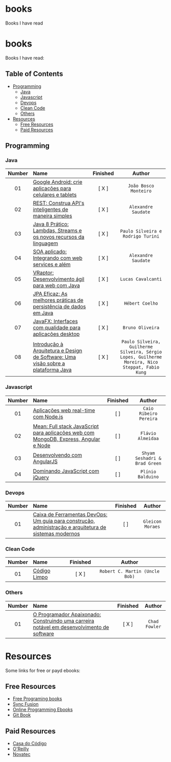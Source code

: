# books
Books I have read

# books

Books I have read:

## Table of Contents
<!-- 
	generated by readme-toc
	npm i -g readme-toc
	to generate just run `toc`
-->

<!-- toc -->
  * [Programming](#programming)
    * [Java](#java)   
    * [Javascript](#javascript)
    * [Devops](#devops)
    * [Clean Code](#clean-code)
    * [Others](#others)
* [Resources](#resources)
  * [Free Resources](#free-resources)
  * [Paid Resources](#paid-resources)

<!-- toc stop -->

## Programming

### Java

| Number | Name | Finished | Author |
| :---: | :--- | :---: | :---: |
| 01 | [Google Android: crie aplicações para celulares e tablets](http://www.casadocodigo.com.br/products/livro-android) | [ X ] | `João Bosco Monteiro` |
| 02 | [REST: Construa API's inteligentes de maneira simples](http://www.casadocodigo.com.br/products/livro-rest) | [ X ] | `Alexandre Saudate` |
| 03 | [Java 8 Prático: Lambdas, Streams e os novos recursos da linguagem](http://www.casadocodigo.com.br/products/livro-java8) | [ X ] | `Paulo Silveira e Rodrigo Turini` |
| 04 | [SOA aplicado: Integrando com web services e além](http://www.casadocodigo.com.br/products/livro-soa-webservices) | [ X ] | `Alexandre Saudate` |
| 05 | [VRaptor: Desenvolvimento ágil para web com Java](http://www.casadocodigo.com.br/products/livro-vraptor) | [ X ] | `Lucas Cavalcanti` |
| 06 | [JPA Eficaz: As melhores práticas de persistência de dados em Java](http://www.casadocodigo.com.br/products/livro-jpa-eficaz) | [ X ] | `Hébert Coelho` |
| 07 | [JavaFX: Interfaces com qualidade para aplicações desktop](http://www.casadocodigo.com.br/products/livro-javafx) | [ X ] | `Bruno Oliveira` |
| 08 | [Introdução à Arquitetura e Design de Software: Uma visão sobre a plataforma Java](http://www.casadocodigo.com.br/products/livro-arquitetura-java) | [ X ] | `Paulo Silveira, Guilherme Silveira, Sérgio Lopes, Guilherme Moreira, Nico Steppat, Fabio Kung` |


### Javascript

| Number | Name | Finished | Author |
| :---: | :--- | :---: | :---: |
| 01 | [Aplicações web real-time com Node.js](http://www.casadocodigo.com.br/products/livro-nodejs) | [  ] | `Caio Ribeiro Pereira` |
| 02 | [Mean: Full stack JavaScript para aplicações web com MongoDB, Express, Angular e Node](http://www.casadocodigo.com.br/products/livro-mean) | [ ] | `Flávio Almeidaa` |
| 03 | [Desenvolvendo com AngularJS](http://www.novatec.com.br/livros/angularjs/) | [ ] | `Shyam Seshadri & Brad Green`|
| 04 | [Dominando JavaScript com jQuery](http://www.casadocodigo.com.br/products/livro-javascript-jquery) | [ ] | `Plínio Balduino`|


### Devops

| Number | Name | Finished | Author |
| :---: | :--- | :---: | :---: |
| 01 | [Caixa de Ferramentas DevOps: Um guia para construção, administração e arquitetura de sistemas modernos](http://www.casadocodigo.com.br/products/livro-ferramentas-devops) | [  ] | `Gleicon Moraes` |


### Clean Code

| Number | Name | Finished | Author |
| :---: | :--- | :---: | :---: |
| 01 | [Código Limpo](http://www.altabooks.com.br/codigo-limpo.html) | [ X ] | `Robert C. Martin (Uncle Bob)` |

### Others

| Number | Name | Finished | Author |
| :---: | :--- | :---: | :---: |
| 01 | [O Programador Apaixonado: Construindo uma carreira notável em desenvolvimento de software](http://www.casadocodigo.com.br/products/livro-programador-apaixonado) | [ X ] | ` Chad Fowler ` |


# Resources

Some links for free or payd ebooks:

## Free Resources

- [Free Programing books](https://github.com/vhf/free-programming-books)
- [Sync Fusion](http://www.syncfusion.com/resources/techportal/ebooks)
- [Online Programming Ebooks](http://www.onlineprogrammingbooks.com/)
- [Git Book](https://www.gitbook.com/explore)

## Paid Resources 

- [Casa do Código](http://www.casadocodigo.com.br/)
- [O'Reilly](http://www.oreilly.com/)
- [Novatec](http://novatec.com.br/)

